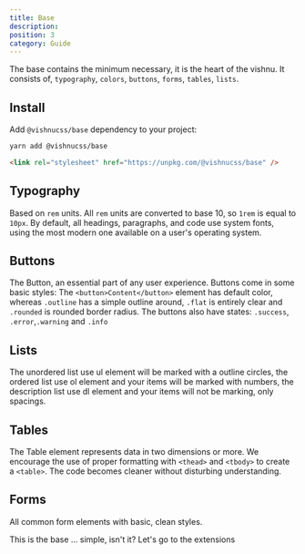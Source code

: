 ```yaml
---
title: Base
description:
position: 3
category: Guide
---
```


The base contains the minimum necessary, it is the heart of the vishnu. It consists of, <code>typography</code>, <code>colors</code>, <code>buttons</code>, <code>forms</code>, <code>tables</code>, <code>lists</code>.

## Install

Add `@vishnucss/base` dependency to your project:

<code-group>
  <code-block label="YARN" active>

```bash
yarn add @vishnucss/base
```

  </code-block>
  <code-block label="CDN">

```html
<link rel="stylesheet" href="https://unpkg.com/@vishnucss/base" />
```

  </code-block>
</code-group>

## Typography

Based on <code>rem</code> units. All <code>rem</code> units are
converted to base 10, so <code>1rem</code> is equal to
<code>10px</code>. By default, all headings, paragraphs, and code
use system fonts, using the most modern one available on a user's
operating system.

## Buttons

The Button, an essential part of any user experience. Buttons come in some basic styles: The <code>&lt;button&gt;Content&lt;/button&gt;</code> element has default color, whereas <code>.outline</code> has a simple outline around, <code>.flat</code> is entirely clear and <code>.rounded</code> is rounded border radius. The buttons also have states: <code>.success</code>, <code>.error</code>,<code>.warning</code> and <code>.info</code>

## Lists

The unordered list use ul element will be marked with a outline circles, the ordered list use ol element and your items will be marked with numbers, the description list use dl element and your items will not be marking, only spacings.

## Tables

The Table element represents data in two dimensions or more. We encourage the use of proper formatting with <code>&lt;thead&gt;</code> and <code>&lt;tbody&gt;</code> to create a <code>&lt;table&gt;</code>. The code becomes cleaner without disturbing understanding.

## Forms

All common form elements with basic, clean styles.

This is the base ... simple, isn't it? Let's go to the extensions
